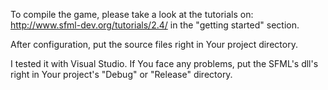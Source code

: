 To compile the game, please take a look at the tutorials on:
http://www.sfml-dev.org/tutorials/2.4/
in the "getting started" section.

After configuration, put the source files right in Your project directory.

I tested it with Visual Studio. If You face any problems, put the SFML's dll's right in Your project's "Debug" or "Release" directory.
